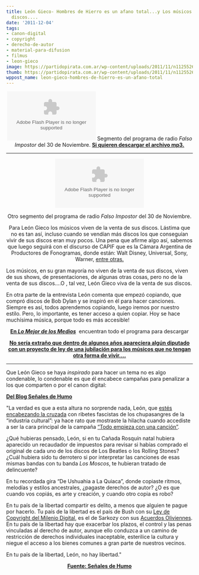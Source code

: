 ```yaml
---
title: León Gieco- Hombres de Hierro es un afano total...y Los músicos viven de sus
  discos....
date: '2011-12-04'
tags:
- canon-digital
- copyright
- derecho-de-autor
- material-para-difusion
- filmus
- leon-gieco
image: https://partidopirata.com.ar/wp-content/uploads/2011/11/n112552685445838_1353.jpg
thumb: https://partidopirata.com.ar/wp-content/uploads/2011/11/n112552685445838_1353-140x150.jpg
wppost_name: leon-gieco-hombres-de-hierro-es-un-afano-total
---
```


<center>
<object id="player926005" width="240" height="133" classid="clsid:d27cdb6e-ae6d-11cf-96b8-444553540000" codebase="http://download.macromedia.com/pub/shockwave/cabs/flash/swflash.cab#version=6,0,40,0"><param name="AllowScriptAccess" value="always" /><param name="allowFullScreen" value="true" /><param name="wmode" value="transparent" /><param name="src" value="http://www.ivoox.com/playerivoox_ee_926005_1.html" /><param name="allowfullscreen" value="true" /><param name="allowscriptaccess" value="always" /><embed id="player926005" width="240" height="133" type="application/x-shockwave-flash" src="http://www.ivoox.com/playerivoox_ee_926005_1.html" AllowScriptAccess="always" allowFullScreen="true" wmode="transparent" allowfullscreen="true" allowscriptaccess="always" /></object>
Segmento del programa de radio <em>Falso Impostor</em> del 30 de Noviembre.
<strong><a href="http://www.ivoox.com/leon-gieco-hablando-sobre-hombres-hierro_md_926005_1.mp3" target="_blank">Si quieren descargar el archivo mp3.</a></strong></center>

<hr />
<p style="text-align: center;"><object id="player926451" width="240" height="133" classid="clsid:d27cdb6e-ae6d-11cf-96b8-444553540000" codebase="http://download.macromedia.com/pub/shockwave/cabs/flash/swflash.cab#version=6,0,40,0"><param name="AllowScriptAccess" value="always" /><param name="allowFullScreen" value="true" /><param name="wmode" value="transparent" /><param name="src" value="http://www.ivoox.com/playerivoox_ee_926451_1.html" /><param name="allowfullscreen" value="true" /><param name="allowscriptaccess" value="always" /><embed id="player926451" width="240" height="133" type="application/x-shockwave-flash" src="http://www.ivoox.com/playerivoox_ee_926451_1.html" AllowScriptAccess="always" allowFullScreen="true" wmode="transparent" allowfullscreen="true" allowscriptaccess="always" /></object></p>
<p style="text-align: center;">Otro segmento del programa de radio <em>Falso Impostor</em> del 30 de Noviembre.</p>
<p style="text-align: center;">Para León Gieco los músicos viven de la venta de sus discos.
Lástima que no es tan así, incluso cuando se vendían más discos los que conseguían vivir de sus discos eran muy pocos.
Una pena que afirme algo así, sabemos que luego seguirá con el discurso de CAPIF que es la Cámara Argentina de Productores de Fonogramas, donde están: Walt Disney, Universal, Sony, Warner, <a href="http://www.capif.org.ar/default.asp?CodOp=QSCD&amp;CO=5" target="_blank">entre otras.</a></p>
Los músicos, en su gran mayoría no viven de la venta de sus discos, viven de sus shows, de presentaciones, de algunas otras cosas, pero no de la venta de sus discos....O , tal vez, León Gieco viva de la venta de sus discos.

En otra parte de la entrevista León comenta que empezó copiando, que compró discos de Bob Dylan y se inspiró en él para hacer canciones. Siempre es así, todos aprendemos copiando, luego iremos por nuestro estilo. Pero, lo importante, es tener acceso a quien copiar. Hoy se hace muchísima música, porque todo es más accesible!
<p style="text-align: center;"><strong><a href="http://lomejordelosmedios.blogspot.com/2011/12/leon-gieco-con-gillespi-en-falso.html" target="_blank">En <em>Lo Mejor de los Medios</em></a></strong>  encuentran todo el programa para descargar</p>
<p style="text-align: center;"><strong><a href="https://partidopirata.com.ar/708/de-que-no-viven-los-escritores-ii" target="_blank">No sería extraño que dentro de algunos años apareciera algún diputado con un proyecto de ley de una jubilación para los músicos que no tengan otra forma de vivir....</a></strong></p>


<hr />

Que León Gieco se haya <em>inspirado</em> para hacer un tema no es algo condenable, lo condenable es que él encabece campañas para penalizar a los que comparten o por el canon digital:

<strong></strong><strong><a href="http://www.patriciolorente.com.ar/2009/02/tu-tambien-leon-gieco/" target="_blank">Del Blog Señales de Humo</a></strong>

"La verdad es que a esta altura no sorprende nada, León, que <a title="filmus" href="http://www.patriciolorente.com.ar/2009/02/05/tu-tambien-filmus/" target="_blank">estés encabezando la cruzada</a> con ribetes fascistas de los chupasangres de la “industria cultural”: ya hace rato que mostraste la hilacha cuando accediste a ser la cara principal de la campaña <a title="capif" href="http://www.capif.org.ar/Default.asp?CODOP=NEWS&amp;CO=1&amp;CODSubLink=694" target="_blank">“Todo empieza con una canción”</a>.
<div>

¿Qué hubieras pensado, León, si en tu Cañada Rosquín natal hubiera aparecido un recaudador de impuestos para revisar si habías comprado el original de cada uno de los discos de Los Beatles o los Rolling Stones? ¿Cuál hubiera sido tu derrotero si por interpretar las canciones de esas mismas bandas con tu banda <em>Los Moscos</em>, te hubieran tratado de delincuente?

En tu recordada gira “De Ushuahia a La Quiaca”, donde copiaste ritmos, melodías y estilos ancestrales, ¿pagaste derechos de autor? ¿O es que cuando vos copiás, es arte y creación, y cuando otro copia es robo?

En tu país de la libertad compartir es delito, a menos que alguien te pague por hacerlo. Tu país de la libertad es el país de Bush con su <a title="dmca" href="http://es.wikipedia.org/wiki/Digital_Millennium_Copyright_Act" target="_blank">Ley de Copyright del Milenio Digital</a>, es el de Sarkozy con sus <a title="acuerdos oliviennes" href="http://www.patriciolorente.com.ar/2008/01/08/acuerdos-oliviennes-la-censura-no-existe-mi-amor/" target="_blank">Acuerdos Oliviennes</a>. En tu país de la libertad hay que exacerbar los plazos, el control y las penas vinculadas al derecho de autor, aunque ello conduzca a un camino de restricción de derechos individuales inaceptable, esterilice la cultura y niegue el acceso a los bienes comunes a gran parte de nuestros vecinos.

En tu país de la libertad, León, no hay libertad."
<p style="text-align: center;"><strong> <a href="http://www.patriciolorente.com.ar/2009/02/tu-tambien-leon-gieco/" target="_blank">Fuente: Señales de Humo</a></strong></p>

</div>
